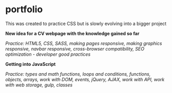 # portfolio

This was created to practice CSS but is slowly evolving into a bigger project

**New idea for a CV webpage with the knowledge gained so far**

_Practice: HTML5, CSS, SASS, making pages responsive, making graphics responsive, 
navbar responsive, cross-browser compatibility, SEO optimization - developer good practices_

**Getting into JavaScript**

_Practice: types and math functions, loops and conditions, functions, objects, arrays, work with DOM, events, jQuery, AJAX, work with API, work with web storage, gulp, classes_
